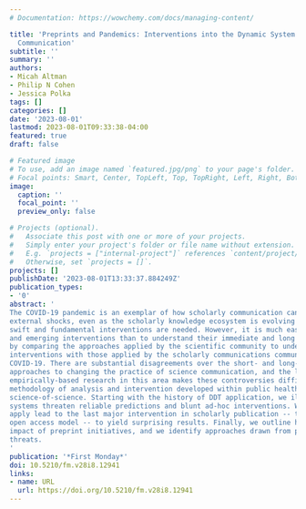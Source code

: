 ```yaml
---
# Documentation: https://wowchemy.com/docs/managing-content/

title: 'Preprints and Pandemics: Interventions into the Dynamic System of Scholarly
  Communication'
subtitle: ''
summary: ''
authors:
- Micah Altman
- Philip N Cohen
- Jessica Polka
tags: []
categories: []
date: '2023-08-01'
lastmod: 2023-08-01T09:33:38-04:00
featured: true
draft: false

# Featured image
# To use, add an image named `featured.jpg/png` to your page's folder.
# Focal points: Smart, Center, TopLeft, Top, TopRight, Left, Right, BottomLeft, Bottom, BottomRight.
image:
  caption: ''
  focal_point: ''
  preview_only: false

# Projects (optional).
#   Associate this post with one or more of your projects.
#   Simply enter your project's folder or file name without extension.
#   E.g. `projects = ["internal-project"]` references `content/project/deep-learning/index.md`.
#   Otherwise, set `projects = []`.
projects: []
publishDate: '2023-08-01T13:33:37.884249Z'
publication_types:
- '0'
abstract: '
The COVID-19 pandemic is an exemplar of how scholarly communication can change in response to
external shocks, even as the scholarly knowledge ecosystem is evolving rapidly, and many argue that
swift and fundamental interventions are needed. However, it is much easier to identify ongoing changes
and emerging interventions than to understand their immediate and long term impacts. This is illustrated
by comparing the approaches applied by the scientific community to understand public health risks and
interventions with those applied by the scholarly communications community to the science of
COVID-19. There are substantial disagreements over the short- and long- term benefits of most proposed
approaches to changing the practice of science communication, and the lack of systematic,
empirically-based research in this area makes these controversies difficult to resolve. We argue that the
methodology of analysis and intervention developed within public health can be usefully applied to the
science-of-science. Starting with the history of DDT application, we illustrate four ways complex human
systems threaten reliable predictions and blunt ad-hoc interventions. We then show how these four threats
apply lead to the last major intervention in scholarly publication -- the article publishing charge based
open access model -- to yield surprising results. Finally, we outline how these four threats may affect the
impact of preprint initiatives, and we identify approaches drawn from public health to mitigate these
threats.
'
publication: '*First Monday*'
doi: 10.5210/fm.v28i8.12941
links:
- name: URL
  url: https://doi.org/10.5210/fm.v28i8.12941
---
```


